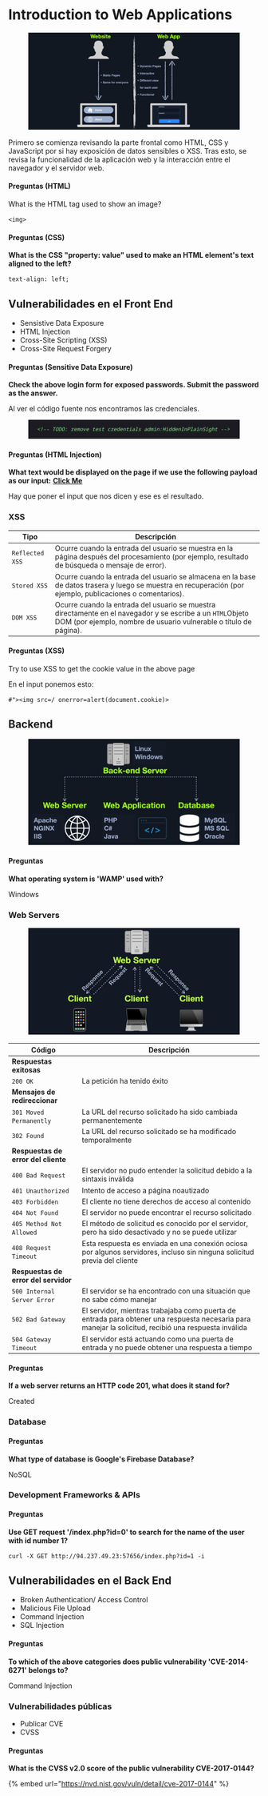 # Introduction to Web Applications

<figure><img src="../.gitbook/assets/website_vs_webapps.jpg" alt=""><figcaption></figcaption></figure>

Primero se comienza revisando la parte frontal como HTML, CSS y JavaScript por si hay exposición de datos sensibles o XSS. Tras esto, se revisa la funcionalidad de la aplicación web y la interacción entre el navegador y el servidor web.&#x20;

#### Preguntas (HTML)

What is the HTML tag used to show an image?

```
<img>
```

#### Preguntas (CSS)

**What is the CSS "property: value" used to make an HTML element's text aligned to the left?**

```
text-align: left;
```

## Vulnerabilidades en el Front End

* Sensistive Data Exposure
* HTML Injection
* Cross-Site Scripting (XSS)
* Cross-Site Request Forgery&#x20;

#### Preguntas (Sensitive Data Exposure)

**Check the above login form for exposed passwords. Submit the password as the answer.**

Al ver el código fuente nos encontramos las credenciales.

<figure><img src="../.gitbook/assets/image (6).png" alt=""><figcaption></figcaption></figure>

#### Preguntas (HTML Injection)

**What text would be displayed on the page if we use the following payload as our input:** [**Click Me**](http://www.hackthebox.com)

Hay que poner el input que nos dicen y ese es el resultado.

### XSS

| Tipo            | Descripción                                                                                                                                                                     |
| --------------- | ------------------------------------------------------------------------------------------------------------------------------------------------------------------------------- |
| `Reflected XSS` | Ocurre cuando la entrada del usuario se muestra en la página después del procesamiento (por ejemplo, resultado de búsqueda o mensaje de error).                                 |
| `Stored XSS`    | Ocurre cuando la entrada del usuario se almacena en la base de datos trasera y luego se muestra en recuperación (por ejemplo, publicaciones o comentarios).                     |
| `DOM XSS`       | Ocurre cuando la entrada del usuario se muestra directamente en el navegador y se escribe a un `HTML`Objeto DOM (por ejemplo, nombre de usuario vulnerable o título de página). |

#### Preguntas (XSS)

Try to use XSS to get the cookie value in the above page

En el input ponemos esto:&#x20;

```
#"><img src=/ onerror=alert(document.cookie)>
```

## Backend

<figure><img src="../.gitbook/assets/backend-server.jpg" alt=""><figcaption></figcaption></figure>

#### Preguntas

**What operating system is 'WAMP' used with?**

Windows

### Web Servers

<figure><img src="../.gitbook/assets/web-server-requests.jpg" alt=""><figcaption></figcaption></figure>

| Código                               | Descripción                                                                                                                                           |
| ------------------------------------ | ----------------------------------------------------------------------------------------------------------------------------------------------------- |
| **Respuestas exitosas**              |                                                                                                                                                       |
| `200 OK`                             | La petición ha tenido éxito                                                                                                                           |
| **Mensajes de redireccionar**        |                                                                                                                                                       |
| `301 Moved Permanently`              | La URL del recurso solicitado ha sido cambiada permanentemente                                                                                        |
| `302 Found`                          | La URL del recurso solicitado se ha modificado temporalmente                                                                                          |
| **Respuestas de error del cliente**  |                                                                                                                                                       |
| `400 Bad Request`                    | El servidor no pudo entender la solicitud debido a la sintaxis inválida                                                                               |
| `401 Unauthorized`                   | Intento de acceso a página noautizado                                                                                                                 |
| `403 Forbidden`                      | El cliente no tiene derechos de acceso al contenido                                                                                                   |
| `404 Not Found`                      | El servidor no puede encontrar el recurso solicitado                                                                                                  |
| `405 Method Not Allowed`             | El método de solicitud es conocido por el servidor, pero ha sido desactivado y no se puede utilizar                                                   |
| `408 Request Timeout`                | Esta respuesta es enviada en una conexión ociosa por algunos servidores, incluso sin ninguna solicitud previa del cliente                             |
| **Respuestas de error del servidor** |                                                                                                                                                       |
| `500 Internal Server Error`          | El servidor se ha encontrado con una situación que no sabe cómo manejar                                                                               |
| `502 Bad Gateway`                    | El servidor, mientras trabajaba como puerta de entrada para obtener una respuesta necesaria para manejar la solicitud, recibió una respuesta inválida |
| `504 Gateway Timeout`                | El servidor está actuando como una puerta de entrada y no puede obtener una respuesta a tiempo                                                        |

#### Preguntas

**If a web server returns an HTTP code 201, what does it stand for?**

Created

### Database

#### Preguntas

**What type of database is Google's Firebase Database?**

NoSQL

### Development Frameworks & APIs

#### Preguntas

**Use GET request '/index.php?id=0' to search for the name of the user with id number 1?**

```
curl -X GET http://94.237.49.23:57656/index.php?id=1 -i
```

## Vulnerabilidades en el Back End

* Broken Authentication/ Access Control
* Malicious File Upload
* Command Injection
* SQL Injection

#### Preguntas

**To which of the above categories does public vulnerability 'CVE-2014-6271' belongs to?**

Command Injection

### Vulnerabilidades públicas

* Publicar CVE
* CVSS

#### Preguntas

**What is the CVSS v2.0 score of the public vulnerability CVE-2017-0144?**

{% embed url="https://nvd.nist.gov/vuln/detail/cve-2017-0144" %}
